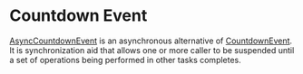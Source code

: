Countdown Event
====
[AsyncCountdownEvent](xref:DotNext.Threading.AsyncCountdownEvent) is an asynchronous alternative of [CountdownEvent](https://docs.microsoft.com/en-us/dotnet/api/system.threading.countdownevent). It is synchronization aid that allows one or more caller to be suspended until a set of operations being performed in other tasks completes. 